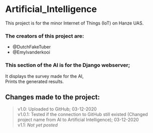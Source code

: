 # Artificial_Intelligence
This project is for the minor Internet of Things (IoT) on Hanze UAS.
### The creators of this project are:
* @DutchFakeTuber
* @Emylvanderkooi

### This section of the AI is for the Django webserver;
It displays the survey made for the AI, \
Prints the generated results.

## Changes made to the project:
> v1.0: Uploaded to GitHub; 03-12-2020 \
> v1.0.1: Tested if the connection to GitHub still existed (Changed project name from AI to Artificial Intelligence); 03-12-2020 \
> v1.1: _Not yet posted_